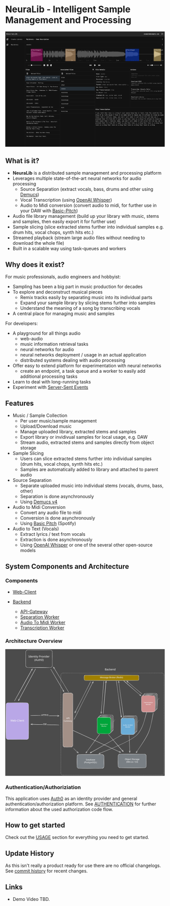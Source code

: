 # NeuraLib - Intelligent Sample Management and Processing

![GUI Screenshot](docs/assets/screenshot2.png)

## What is it?

- **NeuraLib** is a distributed sample management and processing platform
- Leverages multiple state-of-the-art neural networks for audio processing
  - Source Separation (extract vocals, bass, drums and other using [Demucs](https://github.com/adefossez/demucs))
  - Vocal Transcription (using [OpenAI Whisper](https://github.com/openai/whisper))
  - Audio to Midi conversion (convert audio to midi, for further use in your DAW with [Basic-Pitch](https://github.com/spotify/basic-pitch))
- Audio file library management (build up your library with music, stems and samples, then easily export it for further use)
- Sample slicing (slice extracted stems further into individual samples e.g. drum hits, vocal chops, synth hits etc.)
- Streamed playback (stream large audio files without needing to download the whole file)
- Built in a scalable way using task-queues and workers

## Why does it exist?

For music professionals, audio engineers and hobbyist:

- Sampling has been a big part in music production for decades
- To explore and deconstruct musical pieces
  - Remix tracks easily by separating music into its individual parts
  - Expand your sample library by slicing stems further into samples
  - Understand the meaning of a song by transcribing vocals
- A central place for managing music and samples

For developers:

- A playground for all things audio
  - web-audio
  - music information retrieval tasks
  - neural networks for audio
  - neural networks deployment / usage in an actual application
  - distributed systems dealing with audio processing
- Offer easy to extend platform for experimentation with neural networks
  - create an endpoint, a task queue and a worker to easily add additional processing tasks
- Learn to deal with long-running tasks
- Experiment with [Server-Sent Events](https://developer.mozilla.org/en-US/docs/Web/API/Server-sent_events/Using_server-sent_events)

## Features

- Music / Sample Collection
  - Per user music/sample management
  - Upload/Download music
  - Manage uploaded library, extracted stems and samples
  - Export library or invidivual samples for local usage, e.g. DAW
  - Stream audio, extracted stems and samples directly from object storage
- Sample Slicing
  - Users can slice extracted stems further into individual samples (drum hits, vocal chops, synth hits etc.)
  - Samples are automatically added to library and attached to parent audio
- Source Separation
  - Separate uploaded music into individual stems (vocals, drums, bass, other)
  - Separation is done asynchronously
  - Using [Demucs v4](https://github.com/adefossez/demucs)
- Audio to Midi Conversion
  - Convert any audio file to midi
  - Conversion is done asynchronously
  - Using [Basic Pitch](https://github.com/spotify/basic-pitch) (Spotify)
- Audio to Text (Vocals)
  - Extract lyrics / text from vocals
  - Extraction is done asynchronously
  - Using [OpenAI Whisper](https://github.com/openai/whisper) or one of the several other open-source models

## System Components and Architecture

### Components

- [Web-Client](frontend/README.md)
- [Backend](backend/README.md)

  - [API-Gateway](backend/api-gateway/README.md)
  - [Separation Worker](backend/separation-worker/README.md)
  - [Audio To Midi Worker](backend/audio-to-midi-worker/README.md)
  - [Transcription Worker](backend/transcription-worker/README.md)

### Architecture Overview

![Architecture Overview](docs/assets/Architecture.svg)

### Authentication/Authoriziation

This application uses [Auth0](https://auth0.com/) as an identity provider and general authentication/authorization platform. See [AUTHENTICATION](./AUTHENTICATION.md) for further information about the used authorization code flow.

## How to get started

Check out the [USAGE](./USAGE.md) section for everything you need to get started.

## Update History

As this isn't really a product ready for use there are no official changelogs. See [commit history](https://github.com/p-hlp/distributed-source-separation/commits) for recent changes.

## Links

- Demo Video TBD.
